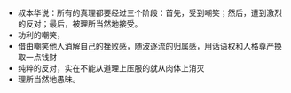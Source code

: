 ####
- 叔本华说：所有的真理都要经过三个阶段：首先，受到嘲笑；然后，遭到激烈的反对；最后，被理所当然地接受。
- 功利的嘲笑，
- 借由嘲笑他人消解自己的挫败感，随波逐流的归属感，用话语权和人格尊严换取一点钱财
- 纯粹的反对，实在不能从道理上压服的就从肉体上消灭
- 理所当然地愚昧。
